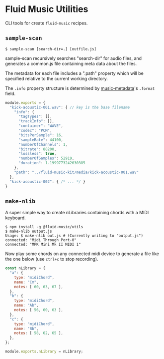 # Fluid Music Utilities

CLI tools for create `fluid-music` recipes.

## `sample-scan`

`$ sample-scan [search-dir=.] [outfile.js]`

sample-scan recursively searches "search-dir" for audio files, and generates a
common.js file containing meta data about the files.

The metadata for each file includes a ".path" property which will be specified
relative to the current working directory.

The `.info` property structure is determined by [music-metadata](https://www.npmjs.com/package/music-metadata)'s `.format` field.

```javascript
module.exports = {
  "kick-acoustic-001.wav": { // key is the base filename
    "info": {
      "tagTypes": [],
      "trackInfo": [],
      "container": "WAVE",
      "codec": "PCM",
      "bitsPerSample": 16,
      "sampleRate": 44100,
      "numberOfChannels": 1,
      "bitrate": 88200,
      "lossless": true,
      "numberOfSamples": 52919,
      "duration": 1.1999773242630385
    },
    "path": "../fluid-music-kit/media/kick-acoustic-001.wav"
  },
  "kick-acoustic-002": { /* ... */ }
}
```

## `make-nlib`

A super simple way to create nLibraries containing chords with a MIDI keyboard.

```
$ npm install -g @fluid-music/utils
$ make-nlib output.js
Usage: $ make-nlib out.js # (Currently writing to "output.js")
connected: "Midi Through Port-0"
connected: "MPK Mini Mk II MIDI 1"
```

Now play some chords on any connected midi device to generate a file like the one below (use `ctrl+c` to stop recording).

```javascript
const nLibrary = {
  "a": {
    type: "midiChord",
    name: "Cm",
    notes: [ 60, 63, 67 ],
  },
  "b": {
    type: "midiChord",
    name: "Ab",
    notes: [ 56, 60, 63 ],
  },
  "c": {
    type: "midiChord",
    name: "Bb",
    notes: [ 58, 62, 65 ],
  },
};

module.exports.nLibrary = nLibrary;
```
